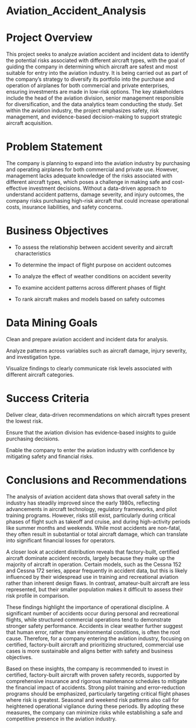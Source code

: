 # Aviation_Accident_Analysis

# Project Overview

This project seeks to analyze aviation accident and incident data to identify the potential risks associated with different aircraft types, with the goal of guiding the company in determining which aircraft are safest and most suitable for entry into the aviation industry. It is being carried out as part of the company’s strategy to diversify its portfolio into the purchase and operation of airplanes for both commercial and private enterprises, ensuring investments are made in low-risk options. The key stakeholders include the head of the aviation division, senior management responsible for diversification, and the data analytics team conducting the study. Set within the aviation industry, the project emphasizes safety, risk management, and evidence-based decision-making to support strategic aircraft acquisition.

# Problem Statement
The company is planning to expand into the aviation industry by purchasing and operating airplanes for both commercial and private use. However, management lacks adequate knowledge of the risks associated with different aircraft types, which poses a challenge in making safe and cost-effective investment decisions. Without a data-driven approach to understand accident patterns, damage severity, and injury outcomes, the company risks purchasing high-risk aircraft that could increase operational costs, insurance liabilities, and safety concerns.

# Business Objectives
* To assess the relationship between accident severity and aircraft characteristics

* To determine the impact of flight purpose on accident outcomes

* To analyze the effect of weather conditions on accident severity

* To examine accident patterns across different phases of flight

* To rank aircraft makes and models based on safety outcomes

# Data Mining Goals
Clean and prepare aviation accident and incident data for analysis.

Analyze patterns across variables such as aircraft damage, injury severity, and investigation type.

Visualize findings to clearly communicate risk levels associated with different aircraft categories.

# Success Criteria
Deliver clear, data-driven recommendations on which aircraft types present the lowest risk.

Ensure that the aviation division has evidence-based insights to guide purchasing decisions.

Enable the company to enter the aviation industry with confidence by mitigating safety and financial risks.

# Conclusions and Recommendations

The analysis of aviation accident data shows that overall safety in the industry has steadily improved since the early 1980s, reflecting advancements in aircraft technology, regulatory frameworks, and pilot training programs. However, risks still exist, particularly during critical phases of flight such as takeoff and cruise, and during high-activity periods like summer months and weekends. While most accidents are non-fatal, they often result in substantial or total aircraft damage, which can translate into significant financial losses for operators.

A closer look at accident distribution reveals that factory-built, certified aircraft dominate accident records, largely because they make up the majority of aircraft in operation. Certain models, such as the Cessna 152 and Cessna 172 series, appear frequently in accident data, but this is likely influenced by their widespread use in training and recreational aviation rather than inherent design flaws. In contrast, amateur-built aircraft are less represented, but their smaller population makes it difficult to assess their risk profile in comparison.

These findings highlight the importance of operational discipline. A significant number of accidents occur during personal and recreational flights, while structured commercial operations tend to demonstrate stronger safety performance. Accidents in clear weather further suggest that human error, rather than environmental conditions, is often the root cause. Therefore, for a company entering the aviation industry, focusing on certified, factory-built aircraft and prioritizing structured, commercial use cases is more sustainable and aligns better with safety and business objectives.

Based on these insights, the company is recommended to invest in certified, factory-built aircraft with proven safety records, supported by comprehensive insurance and rigorous maintenance schedules to mitigate the financial impact of accidents. Strong pilot training and error-reduction programs should be emphasized, particularly targeting critical flight phases where risk is greatest. Seasonal and weekend risk patterns also call for heightened operational vigilance during these periods. By adopting these measures, the company can minimize risks while establishing a safe and competitive presence in the aviation industry.
